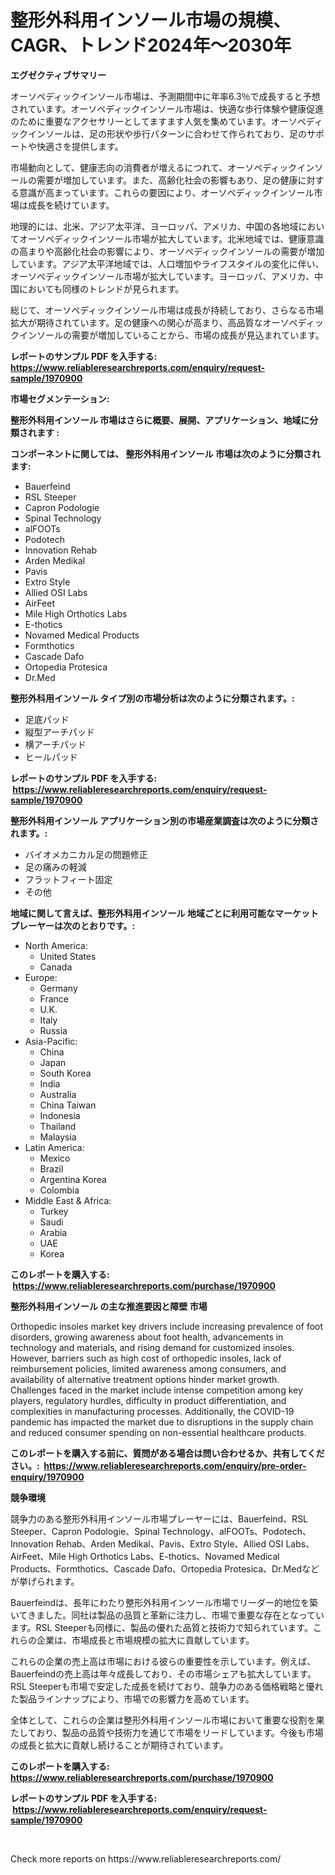 <p><h1>整形外科用インソール市場の規模、CAGR、トレンド2024年～2030年</h1></p><p><strong>エグゼクティブサマリー</strong></p>
<p><p>オーソペディックインソール市場は、予測期間中に年率6.3％で成長すると予想されています。オーソペディックインソール市場は、快適な歩行体験や健康促進のために重要なアクセサリーとしてますます人気を集めています。オーソペディックインソールは、足の形状や歩行パターンに合わせて作られており、足のサポートや快適さを提供します。</p><p>市場動向として、健康志向の消費者が増えるにつれて、オーソペディックインソールの需要が増加しています。また、高齢化社会の影響もあり、足の健康に対する意識が高まっています。これらの要因により、オーソペディックインソール市場は成長を続けています。</p><p>地理的には、北米、アジア太平洋、ヨーロッパ、アメリカ、中国の各地域においてオーソペディックインソール市場が拡大しています。北米地域では、健康意識の高まりや高齢化社会の影響により、オーソペディックインソールの需要が増加しています。アジア太平洋地域では、人口増加やライフスタイルの変化に伴い、オーソペディックインソール市場が拡大しています。ヨーロッパ、アメリカ、中国においても同様のトレンドが見られます。</p><p>総じて、オーソペディックインソール市場は成長が持続しており、さらなる市場拡大が期待されています。足の健康への関心が高まり、高品質なオーソペディックインソールの需要が増加していることから、市場の成長が見込まれています。</p></p>
<p><strong>レポートのサンプル PDF を入手する: <a href="https://www.reliableresearchreports.com/enquiry/request-sample/1970900">https://www.reliableresearchreports.com/enquiry/request-sample/1970900</a></strong></p>
<p><strong>市場セグメンテーション:</strong></p>
<p><strong> 整形外科用インソール 市場はさらに概要、展開、アプリケーション、地域に分類されます :</strong></p>
<p><strong>コンポーネントに関しては、 整形外科用インソール 市場は次のように分類されます: &nbsp;</strong></p>
<p><ul><li>Bauerfeind</li><li>RSL Steeper</li><li>Capron Podologie</li><li>Spinal Technology</li><li>alFOOTs</li><li>Podotech</li><li>Innovation Rehab</li><li>Arden Medikal</li><li>Pavis</li><li>Extro Style</li><li>Allied OSI Labs</li><li>AirFeet</li><li>Mile High Orthotics Labs</li><li>E-thotics</li><li>Novamed Medical Products</li><li>Formthotics</li><li>Cascade Dafo</li><li>Ortopedia Protesica</li><li>Dr.Med</li></ul></p>
<p><strong> 整形外科用インソール タイプ別の市場分析は次のように分類されます。:</strong></p>
<p><ul><li>足底パッド</li><li>縦型アーチパッド</li><li>横アーチパッド</li><li>ヒールパッド</li></ul></p>
<p><strong>レポートのサンプル PDF を入手する: &nbsp;<a href="https://www.reliableresearchreports.com/enquiry/request-sample/1970900">https://www.reliableresearchreports.com/enquiry/request-sample/1970900</a></strong></p>
<p><strong> 整形外科用インソール アプリケーション別の市場産業調査は次のように分類されます。:</strong></p>
<p><ul><li>バイオメカニカル足の問題修正</li><li>足の痛みの軽減</li><li>フラットフィート固定</li><li>その他</li></ul></p>
<p><strong>地域に関して言えば、整形外科用インソール 地域ごとに利用可能なマーケットプレーヤーは次のとおりです。:</strong></p>
<p><ul>
    <li>
        North America:
        <ul>
            <li>United States</li>
            <li>Canada</li>
        </ul>
    </li>
    <li>
        Europe:
        <ul>
            <li>Germany</li>
            <li>France</li>
            <li>U.K.</li>
            <li>Italy</li>
            <li>Russia</li>
        </ul>
    </li>
    <li>
        Asia-Pacific:
        <ul>
            <li>China</li>
            <li>Japan</li>
            <li>South Korea</li>
            <li>India</li>
            <li>Australia</li>
            <li>China Taiwan</li>
            <li>Indonesia</li>
            <li>Thailand</li>
            <li>Malaysia</li>
        </ul>
    </li>
    <li>
        Latin America:
        <ul>
            <li>Mexico</li>
            <li>Brazil</li>
            <li>Argentina Korea</li>
            <li>Colombia</li>
        </ul>
    </li>
    <li>
        Middle East & Africa:
        <ul>
            <li>Turkey</li>
            <li>Saudi</li>
            <li>Arabia</li>
            <li>UAE</li>
            <li>Korea</li>
        </ul>
    </li>
    </ul></p>
<p><strong>このレポートを購入する: &nbsp;<a href="https://www.reliableresearchreports.com/purchase/1970900">https://www.reliableresearchreports.com/purchase/1970900</a></strong></p>
<p><strong>整形外科用インソール の主な推進要因と障壁 市場</strong></p>
<p><p>Orthopedic insoles market key drivers include increasing prevalence of foot disorders, growing awareness about foot health, advancements in technology and materials, and rising demand for customized insoles. However, barriers such as high cost of orthopedic insoles, lack of reimbursement policies, limited awareness among consumers, and availability of alternative treatment options hinder market growth. Challenges faced in the market include intense competition among key players, regulatory hurdles, difficulty in product differentiation, and complexities in manufacturing processes. Additionally, the COVID-19 pandemic has impacted the market due to disruptions in the supply chain and reduced consumer spending on non-essential healthcare products.</p></p>
<p><strong>このレポートを購入する前に、質問がある場合は問い合わせるか、共有してください。:&nbsp; <a href="https://www.reliableresearchreports.com/enquiry/pre-order-enquiry/1970900">https://www.reliableresearchreports.com/enquiry/pre-order-enquiry/1970900</a></strong></p>
<p><strong>競争環境</strong></p>
<p><p>競争力のある整形外科用インソール市場プレーヤーには、Bauerfeind、RSL Steeper、Capron Podologie、Spinal Technology、alFOOTs、Podotech、Innovation Rehab、Arden Medikal、Pavis、Extro Style、Allied OSI Labs、AirFeet、Mile High Orthotics Labs、E-thotics、Novamed Medical Products、Formthotics、Cascade Dafo、Ortopedia Protesica、Dr.Medなどが挙げられます。</p><p>Bauerfeindは、長年にわたり整形外科用インソール市場でリーダー的地位を築いてきました。同社は製品の品質と革新に注力し、市場で重要な存在となっています。RSL Steeperも同様に、製品の優れた品質と技術力で知られています。これらの企業は、市場成長と市場規模の拡大に貢献しています。</p><p>これらの企業の売上高は市場における彼らの重要性を示しています。例えば、Bauerfeindの売上高は年々成長しており、その市場シェアも拡大しています。RSL Steeperも市場で安定した成長を続けており、競争力のある価格戦略と優れた製品ラインナップにより、市場での影響力を高めています。</p><p>全体として、これらの企業は整形外科用インソール市場において重要な役割を果たしており、製品の品質や技術力を通じて市場をリードしています。今後も市場の成長と拡大に貢献し続けることが期待されています。</p></p>
<p><strong>このレポートを購入する: &nbsp; <a href="https://www.reliableresearchreports.com/purchase/1970900">https://www.reliableresearchreports.com/purchase/1970900</a></strong></p>
<p><strong>レポートのサンプル PDF を入手する: &nbsp;<a href="https://www.reliableresearchreports.com/enquiry/request-sample/1970900">https://www.reliableresearchreports.com/enquiry/request-sample/1970900</a></strong><strong></strong></p>
<p>&nbsp;</p>
<p>Check more reports on https://www.reliableresearchreports.com/</p>